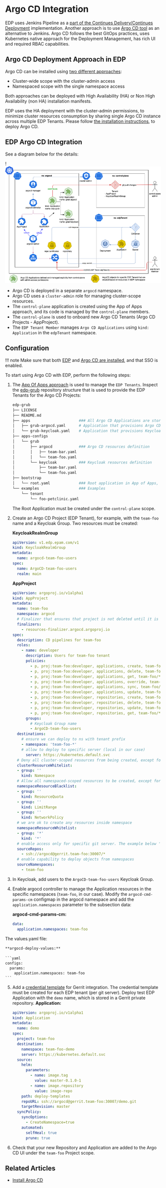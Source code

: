 # Argo CD Integration

EDP uses Jenkins Pipeline as a [part of the Continues Delivery/Continues Deployment](../user-guide/cd-pipeline-details.md) implementation. Another approach is to use [Argo CD tool](https://argo-cd.readthedocs.io/en/stable/) as an alternative to Jenkins. Argo CD follows the best GitOps practices, uses Kubernetes native approach for the Deployment Management, has rich UI and required RBAC capabilities.

## Argo CD Deployment Approach in EDP

Argo CD can be installed using [two different approaches](https://argo-cd.readthedocs.io/en/stable/operator-manual/installation):

* Cluster-wide scope with the cluster-admin access
* Namespaced scope with the single namespace access

Both approaches can be deployed with High Availability (HA) or Non High Availability (non HA) installation manifests.

EDP uses the HA deployment with the cluster-admin permissions, to minimize cluster resources consumption by sharing single Argo CD instance across multiple EDP Tenants. Please follow [the installation instructions](./install-argocd.md), to deploy Argo CD.

## EDP Argo CD Integration

See a diagram below for the details:

!![edp-argocd](../assets/operator-guide/edp-argocd.png "Argo CD Diagram")

* Argo CD is deployed in a separate `argocd` namespace.
* Argo CD uses a `cluster-admin` role for managing cluster-scope resources.
* The `control-plane` application is created using the App of Apps approach, and its code is managed by the `control-plane` members.
* The `control-plane` is used to onboard new Argo CD Tenants (Argo CD Projects - AppProject).
* The `EDP Tenant Member` manages `Argo CD Applications` using `kind: Application` in the `edpTenant` namespace.

## Configuration

!!! note
      Make sure that both [EDP](./install-edp.md) and [Argo CD are installed](./install-argocd.md), and that SSO is enabled.

To start using Argo CD with EDP, perform the following steps:

1. The [App Of Apps approach](https://argo-cd.readthedocs.io/en/stable/operator-manual/cluster-bootstrapping/) is used to manage the `EDP Tenants`. Inspect the [edp-grub](https://github.com/SergK/edp-grub) repository structure that is used to provide the EDP Tenants for the Argo CD Projects:

    ```bash
    edp-grub
    ├── LICENSE
    ├── README.md
    ├── apps                      ### All Argo CD Applications are stored here
    │   ├── grub-argocd.yaml      # Application that provisions Argo CD Resources - Argo Projects (EDP Tenants)
    │   └── grub-keycloak.yaml    # Application that provisions Keycloak Resources - Argo CD Groups (EDP Tenants)
    ├── apps-configs
    │   └── grub
    │       ├── argocd            ### Argo CD resources definition
    │       │   ├── team-bar.yaml
    │       │   └── team-foo.yaml
    │       └── keycloak          ### Keycloak resources definition
    │           ├── team-bar.yaml
    │           └── team-foo.yaml
    ├── bootstrap
    │   └── root.yaml             ### Root application in App of Apps, which provision Applications from /apps
    └── examples                  ### Examples
        └── tenant
            └── foo-petclinic.yaml
    ```

    The Root Application must be created under the `control-plane` scope.

2. Create an Argo CD Project (EDP Tenant), for example, with the `team-foo` name and a Keycloak Group. Two resources must be created:

    **KeycloakRealmGroup**

    ```yaml
    apiVersion: v1.edp.epam.com/v1
    kind: KeycloakRealmGroup
    metadata:
      name: argocd-team-foo-users
    spec:
      name: ArgoCD-team-foo-users
      realm: main
    ```

    **AppProject**

    ```yaml
    apiVersion: argoproj.io/v1alpha1
    kind: AppProject
    metadata:
      name: team-foo
      namespace: argocd
      # Finalizer that ensures that project is not deleted until it is not referenced by any application
      finalizers:
        - resources-finalizer.argocd.argoproj.io
    spec:
      description: CD pipelines for team-foo
      roles:
        - name: developer
          description: Users for team-foo tenant
          policies:
            - p, proj:team-foo:developer, applications, create, team-foo/*, allow
            - p, proj:team-foo:developer, applications, delete, team-foo/*, allow
            - p, proj:team-foo:developer, applications, get, team-foo/*, allow
            - p, proj:team-foo:developer, applications, override, team-foo/*, allow
            - p, proj:team-foo:developer, applications, sync, team-foo/*, allow
            - p, proj:team-foo:developer, applications, update, team-foo/*, allow
            - p, proj:team-foo:developer, repositories, create, team-foo/*, allow
            - p, proj:team-foo:developer, repositories, delete, team-foo/*, allow
            - p, proj:team-foo:developer, repositories, update, team-foo/*, allow
            - p, proj:team-foo:developer, repositories, get, team-foo/*, allow
          groups:
            # Keycloak Group name
            - ArgoCD-team-foo-users
      destinations:
        # ensure we can deploy to ns with tenant prefix
        - namespace: 'team-foo-*'
        # allow to deploy to specific server (local in our case)
          server: https://kubernetes.default.svc
      # Deny all cluster-scoped resources from being created, except for Namespace
      clusterResourceWhitelist:
      - group: ''
        kind: Namespace
      # Allow all namespaced-scoped resources to be created, except for ResourceQuota, LimitRange, NetworkPolicy
      namespaceResourceBlacklist:
      - group: ''
        kind: ResourceQuota
      - group: ''
        kind: LimitRange
      - group: ''
        kind: NetworkPolicy
      # we are ok to create any resources inside namespace
      namespaceResourceWhitelist:
      - group: '*'
        kind: '*'
      # enable access only for specific git server. The example below 'team-foo' - it is namespace where EDP deployed 
      sourceRepos:
        - ssh://argocd@gerrit.team-foo:30007/*
      # enable capability to deploy objects from namespaces
      sourceNamespaces:
        - team-foo
    ```

3. In Keycloak, add users to the `ArgoCD-team-foo-users` Keycloak Group.

4. Enable argocd controller to manage the Application resources in the specific namespaces (`team-foo`, in our case). Modify the `argocd-cmd-params-cm` configmap in the argocd namespace and add the `application.namespaces` parameter to the subsection data:
   
    **argocd-cmd-params-cm:**

    ```yaml
    data:
      application.namespaces: team-foo
    ```

  The values.yaml file:

    **argocd-deploy-values:**

    ```yaml
    configs:
      params:
        application.namespaces: team-foo
    ```

5. Add a [credential template](https://argo-cd.readthedocs.io/en/stable/user-guide/private-repositories/#private-repositories) for Gerrit integration. The credential template must be created for each EDP tenant (per git server). Deploy test EDP Application with the `demo` name, which is stored in a Gerrit private repository.
    **Application:**

    ```yaml
    apiVersion: argoproj.io/v1alpha1
    kind: Application
    metadata:
      name: demo
    spec:
      project: team-foo
      destination:
        namespace: team-foo-demo
        server: https://kubernetes.default.svc
      source:
        helm:
          parameters:
            - name: image.tag
              value: master-0.1.0-1
            - name: image.repository
              value: image-repo
        path: deploy-templates
        repoURL: ssh://argocd@gerrit.team-foo:30007/demo.git
        targetRevision: master
      syncPolicy:
        syncOptions:
          - CreateNamespace=true
        automated:
          selfHeal: true
          prune: true
    ```

6. Check that your new Repository and Application are added to the Argo CD UI under the `team-foo` Project scope.

## Related Articles

* [Install Argo CD](install-argocd.md)